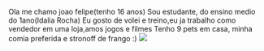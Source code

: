 Ola me chamo joao felipe(tenho 16 anos) 
Sou estudante, do ensino medio do 1ano(Idalia Rocha)
Eu gosto de volei e treino,eu ja trabalho como vendedor em uma loja,amos jogos e filmes
Tenho 9 pets em casa, minha comia preferida e stronoff de frango :)
![](https://gizmodo.uol.com.br/wp-content/blogs.dir/8/files/2021/02/nyan-cat.gif)
